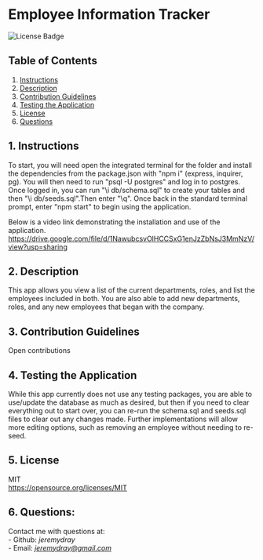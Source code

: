   # Employee Information Tracker
  ![License Badge](https://img.shields.io/badge/License-MIT-yellow.svg)
  ## Table of Contents
  1. [Instructions](#1-instructions)
  2. [Description](#2-description)
  3. [Contribution Guidelines](#3-contribution-guidelines)
  4. [Testing the Application](#4-testing-the-application)
  5. [License](#5-license)
  6. [Questions](#6-questions)

  ## 1. Instructions
  To start, you will need open the integrated terminal for the folder and install the dependencies from the package.json with "npm i" (express, inquirer, pg). You will then need to run "psql -U postgres" and log in to postgres. Once logged in, you can run "\i db/schema.sql" to create your tables and then "\i db/seeds.sql".Then enter "\q". Once back in the standard terminal prompt, enter "npm start" to begin using the application.

  Below is a video link demonstrating the installation and use of the application.</br>
  https://drive.google.com/file/d/1NawubcsvOlHCCSxG1enJzZbNsJ3MmNzV/view?usp=sharing


  ## 2. Description
  This app allows you view a list of the current departments, roles, and list the employees included in both. You are also able to add new departments, roles, and any new employees that began with the company. 

  ## 3. Contribution Guidelines
  Open contributions

  ## 4. Testing the Application
   While this app currently does not use any testing packages, you are able to use/update the database as much as desired, but then if you need to clear everything out to start over, you can re-run the schema.sql and seeds.sql files to clear out any changes made. Further implementations will allow more editing options, such as removing an employee without needing to re-seed.

  ## 5. License
  MIT</br>
  https://opensource.org/licenses/MIT

  ## 6. Questions:
  Contact me with questions at:</br>
    - Github: *jeremydray*</br>
    - Email: *jeremydray@gmail.com*
